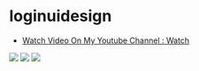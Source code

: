 # loginuidesign

- [Watch Video On My Youtube Channel : Watch](https://www.youtube.com/watch?v=Vitwo_SUzMI)


![](https://i.postimg.cc/DwPh5cZB/5-1.png)
![](https://i.postimg.cc/cJDSG4f3/1-2.png)
![](https://i.postimg.cc/q7BTFC60/5-2.png)

